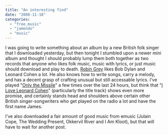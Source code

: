 ```yaml
---
title: "An interesting find"
date: "2008-11-18"
categories: 
  - "free_music"
  - "jamendo"
  - "music"
---
```


I was going to write something about an album by a new British folk singer that I downloaded yesterday, but then tonight I stumbled upon a newer mini album and thought I should probably lump them both together as two records that anyone who likes folk music, music with lyrics, or just music should download and play to death. [Robin Grey](http://www.jamendo.com/en/artist/Robin_Grey) likes Bob Dylan and Leonard Cohen a lot. He also knows how to write songs, carry a melody, and has a decent grasp of crafting unusual but still accessable lyrics. I've played "[Only the Missile](http://www.jamendo.com/en/album/30315)" a few times over the last 24 hours, but think that "[I Love Leonard Cohen](http://www.jamendo.com/en/album/34069)" (particularly the title track) shows even more promise, and certainly stands head and shoulders above certain other British singer-songwriters who get played on the radio a lot and have the first name James.

I've also downloaded a fair amount of good music from emusic (Julain Cope, The Wedding Present, Okkervil River and I Am Kloot), but that will have to wait for another post.
